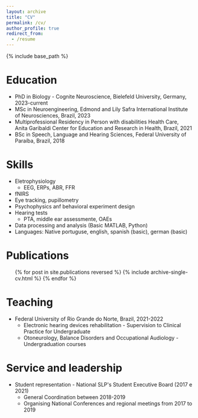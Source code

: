```yaml
---
layout: archive
title: "CV"
permalink: /cv/
author_profile: true
redirect_from:
  - /resume
---
```


{% include base_path %}

Education
======
* PhD in Biology - Cognite Neuroscience, Bielefeld University, Germany, 2023-current
* MSc in Neuroengineering, Edmond and Lily Safra International Institute of Neurosciences, Brazil, 2023
* Multiprofessional Residency in Person with disabilities Health Care, Anita Garibaldi Center for Education and Research in Health, Brazil, 2021
* BSc in Speech, Language and Hearing Sciences, Federal University of Paraíba, Brazil, 2018

Skills
======
* Eletrophysiology
  * EEG, ERPs, ABR, FFR
* fNIRS
* Eye tracking, pupillometry
* Psychophysics anf behavioral experiment design
* Hearing tests 
  * PTA, middle ear assessmente, OAEs
* Data processing and analysis (Basic MATLAB, Python)
*  Languages: Native portuguse, english, spanish (basic), german (basic)

Publications
======
  <ul>{% for post in site.publications reversed %}
    {% include archive-single-cv.html %}
  {% endfor %}</ul>
   
Teaching
======
* Federal University of Rio Grande do Norte, Brazil, 2021-2022
  * Electronic hearing devices rehabilitation - Supervision to Clinical Practice for Undergraduate
  * Otoneurology, Balance Disorders and Occupational Audiology - Undergraduation courses
  
Service and leadership
======
* Student representation - National SLP's Student Executive Board (2017 e 2021)
  * General Coordination between 2018-2019
  * Organising National Conferences and regional meetings from 2017 to 2019

